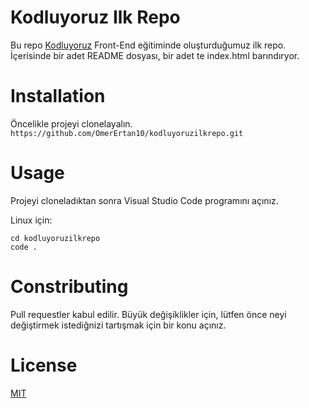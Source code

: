 # Kodluyoruz Ilk Repo

Bu repo [Kodluyoruz](https://www.kodluyoruz.org/) Front-End eğitiminde oluşturduğumuz ilk repo. İçerisinde bir adet
README dosyası, bir adet te index.html barındıryor. 

# Installation

Öncelikle projeyi clonelayalın. 
`https://github.com/OmerErtan10/kodluyoruzilkrepo.git`

# Usage
Projeyi cloneladıktan sonra Visual Studio Code programını açınız.

Linux için:

``` 
cd kodluyoruzilkrepo
code . 
```

# Constributing

Pull requestler kabul edilir. Büyük değişiklikler için, lütfen önce neyi değiştirmek
istediğnizi tartışmak için bir konu açınız.

# License

[MIT](https://www.mit.edu/~amini/LICENSE.md)
